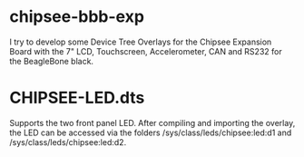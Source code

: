chipsee-bbb-exp
===============

I try to develop some Device Tree Overlays for the Chipsee Expansion Board with the 7" LCD, Touchscreen, Accelerometer, CAN and RS232 for the BeagleBone black.


CHIPSEE-LED.dts
===============
Supports the two front panel LED. After compiling and importing the overlay, the LED can be accessed via the folders /sys/class/leds/chipsee:led:d1 and /sys/class/leds/chipsee:led:d2.